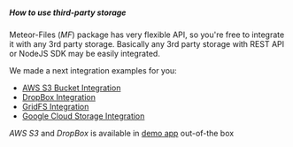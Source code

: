 ##### How to use third-party storage

Meteor-Files (*MF*) package has very flexible API, so you're free to integrate it with any 3rd party storage. Basically any 3rd party storage with REST API or NodeJS SDK may be easily integrated.

We made a next integration examples for you:
 - [AWS S3 Bucket Integration](https://github.com/VeliovGroup/Meteor-Files/wiki/AWS-S3-Integration)
 - [DropBox Integration](https://github.com/VeliovGroup/Meteor-Files/wiki/DropBox-Integration)
 - [GridFS Integration](https://github.com/VeliovGroup/Meteor-Files/wiki/GridFS-Integration)
 - [Google Cloud Storage Integration](https://github.com/VeliovGroup/Meteor-Files/wiki/Google-Cloud-Storage-Integration)

*AWS S3* and *DropBox* is available in [demo app](https://github.com/VeliovGroup/Meteor-Files/tree/master/demo) out-of-the box